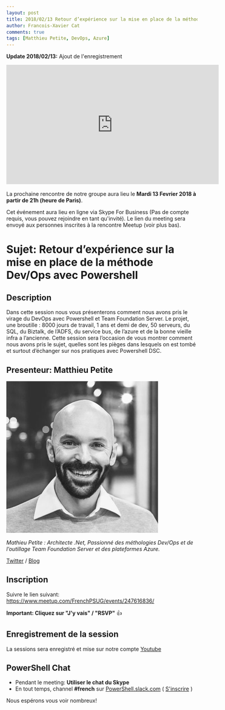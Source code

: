 ```yaml
---
layout: post
title: 2018/02/13 Retour d’expérience sur la mise en place de la méthode Dev/Ops avec Powershell (Matthieu Petite)
author: Francois-Xavier Cat
comments: true
tags: [Matthieu Petite, DevOps, Azure]
---
```


**Update 2018/02/13:** Ajout de l'enregistrement

<iframe width="560" height="315" src="https://www.youtube.com/embed/R0ePfYmljE8" frameborder="0" allow="autoplay; encrypted-media" allowfullscreen></iframe>

La prochaine rencontre de notre groupe aura lieu le **Mardi 13 Fevrier 2018 à partir de 21h (heure de Paris)**.

Cet événement aura lieu en ligne via Skype For Business (Pas de compte requis, vous pouvez rejoindre en tant qu'invité).
Le lien du meeting sera envoyé aux personnes inscrites à la rencontre Meetup (voir plus bas).

# Sujet: Retour d’expérience sur la mise en place de la méthode Dev/Ops avec Powershell

## Description

Dans cette session nous vous présenterons comment nous avons pris le virage du DevOps avec Powershell et Team Foundation Server. Le projet, une broutille : 8000 jours de travail, 1 ans et demi de dev, 50 serveurs, du SQL, du Biztalk, de l’ADFS, du service bus, de l’azure et de la bonne vieille infra a l’ancienne. Cette session sera l’occasion de vous montrer comment nous avons pris le sujet, quelles sont les pièges dans lesquels on est tombé et surtout d’échanger sur nos pratiques avec Powershell DSC.

## Presenteur: Matthieu Petite

![image-center](/images\presenters\matthieupetite_400x400.jpg)

<i>Mathieu Petite : Architecte .Net, Passionné des méthologies Dev/Ops et de l’outillage Team Foundation Server et des plateformes Azure.</i>

[Twitter](https://twitter.com/matthieu_petite) / [Blog](http://www.antyda.com/)

## Inscription

Suivre le lien suivant: https://www.meetup.com/FrenchPSUG/events/247616836/

**Important: Cliquez sur "J'y vais" / "RSVP"** 👍

## Enregistrement de la session

La sessions sera enregistré et mise sur notre compte [Youtube](https://www.youtube.com/frenchpowershellusergroup)

## PowerShell Chat

* Pendant le meeting: **Utiliser le chat du Skype**
* En tout temps, channel **#french** sur [PowerShell.slack.com](https://powershell.slack.com/Slack) ( [S'inscrire](http://slack.poshcode.org/) )

Nous espérons vous voir nombreux!
